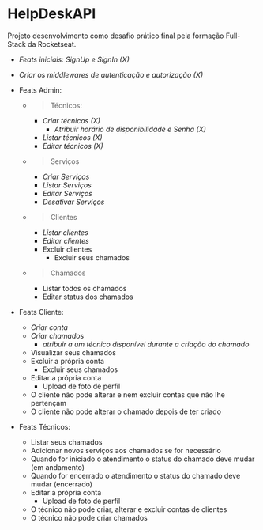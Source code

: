# HelpDeskAPI
Projeto desenvolvimento como desafio prático final pela formação Full-Stack da Rocketseat.

- *Feats iniciais: SignUp e SignIn (X)*

- *Criar os middlewares de autenticação e autorização (X)* 

- Feats Admin:
  - > Técnicos:
    - *Criar técnicos (X)*
      - *Atribuir horário de disponibilidade e Senha (X)*
    - *Listar técnicos (X)*
    - *Editar técnicos (X)*

  - > Serviços
    - *Criar Serviços*
    - *Listar Serviços*
    - *Editar Serviços*
    - *Desativar Serviços*

  - > Clientes
    - *Listar clientes*
    - *Editar clientes*
    - Excluir clientes
      - Excluir seus chamados

  - > Chamados
    - Listar todos os chamados
    - Editar status dos chamados

- Feats Cliente:
  - *Criar conta*
  - *Criar chamados*
    - *atribuir a um técnico disponível durante a criação do chamado*
  - Visualizar seus chamados
  - Excluir a própria conta
    - Excluir seus chamados
  - Editar a própria conta
    - Upload de foto de perfil
  - O cliente não pode alterar e nem excluir contas que não lhe pertençam
  - O cliente não pode alterar o chamado depois de ter criado
  

- Feats Técnicos:
  - Listar seus chamados
  - Adicionar novos serviços aos chamados se for necessário
  - Quando for iniciado o atendimento o status do chamado deve mudar (em andamento)
  - Quando for encerrado o atendimento o status do chamado deve mudar (encerrado)
  - Editar a própria conta
    - Upload de foto de perfil
  - O técnico não pode criar, alterar e excluir contas de clientes
  - O técnico não pode criar chamados
